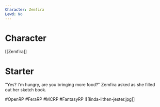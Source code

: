 ```yaml
---
Character: Zemfira
Lewd: No
---
```

# Character
[[Zemfira]]
# Starter
"Yes? I'm hungry, are you bringing more food?" Zemfira asked as she filled out her sketch book.

#OpenRP #FeraRP #MCRP #FantasyRP
![[linda-lithen-jester.jpg]]